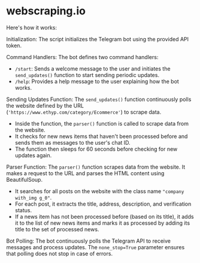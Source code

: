 # webscraping.io
Here's how it works:

Initialization: The script initializes the Telegram bot using the provided API token.

Command Handlers: The bot defines two command handlers:
   - `/start`: Sends a welcome message to the user and initiates the `send_updates()` function to start sending periodic updates.
   - `/help`: Provides a help message to the user explaining how the bot works.

Sending Updates Function: The `send_updates()` function continuously polls the website defined by the URL (`'https://www.ethyp.com/category/Ecommerce'`) to scrape data.
   - Inside the function, the `parser()` function is called to scrape data from the website.
   - It checks for new news items that haven't been processed before and sends them as messages to the user's chat ID.
   - The function then sleeps for 60 seconds before checking for new updates again.

Parser Function: The `parser()` function scrapes data from the website. It makes a request to the URL and parses the HTML content using BeautifulSoup.
   - It searches for all posts on the website with the class name `"company with_img g_0"`.
   - For each post, it extracts the title, address, description, and verification status.
   - If a news item has not been processed before (based on its title), it adds it to the list of new news items and marks it as processed by adding its title to the set of processed news.

Bot Polling: The bot continuously polls the Telegram API to receive messages and process updates. The `none_stop=True` parameter ensures that polling does not stop in case of errors.
